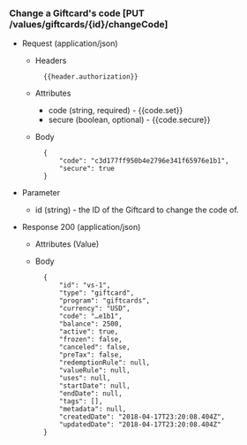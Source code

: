 ### Change a Giftcard's code [PUT /values/giftcards/{id}/changeCode]

+ Request (application/json)

    + Headers
    
            {{header.authorization}}

    + Attributes
        + code (string, required) - {{code.set}}
        + secure (boolean, optional) - {{code.secure}}
        
    + Body
    
            {
                "code": "c3d177ff950b4e2796e341f65976e1b1",
                "secure": true
            }

+ Parameter
    + id (string) - the ID of the Giftcard to change the code of.

+ Response 200 (application/json)
    + Attributes (Value)

    + Body

            {
                "id": "vs-1",
                "type": "giftcard",
                "program": "giftcards",
                "currency": "USD",
                "code": "…e1b1",
                "balance": 2500,
                "active": true,
                "frozen": false,
                "canceled": false,
                "preTax": false,
                "redemptionRule": null,
                "valueRule": null,
                "uses": null,
                "startDate": null,
                "endDate": null,
                "tags": [],
                "metadata": null,
                "createdDate": "2018-04-17T23:20:08.404Z",
                "updatedDate": "2018-04-17T23:20:08.404Z"
            }
